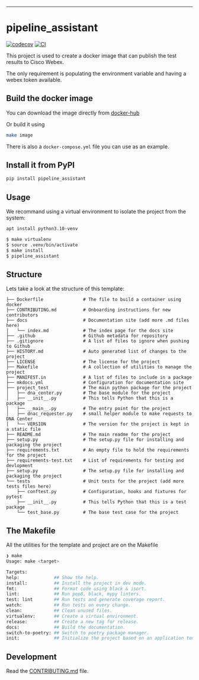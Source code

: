---
# pipeline_assistant

[![codecov](https://codecov.io/gh/Gwynbl31dd/pipeline_assistant/branch/main/graph/badge.svg?token=pipeline_assistant_token_here)](https://codecov.io/gh/apaulin/pipeline_assistant)
[![CI](https://github.com/Gwynbl31dd/pipeline_assistant/actions/workflows/main.yml/badge.svg)](https://github.com/apaulin/pipeline_assistant/actions/workflows/main.yml)

This project is used to create a docker image that can publish the test results to Cisco Webex. 

The only requirement is populating the environment variable and having a webex token available.

## Build the docker image

You can download the image directly from [docker-hub]()

Or build it using 

```bash
make image
```

There is also a ``docker-compose.yml`` file you can use as an example.

## Install it from PyPI

```bash
pip install pipeline_assistant
```

## Usage

We recommand using a virtual environment to isolate the project from the system:

```bash
apt install python3.10-venv
```

```bash
$ make virtualenv
$ source .venv/bin/activate
$ make install
$ pipeline_assistant
```

## Structure

Lets take a look at the structure of this template:

```text
├── Dockerfile               # The file to build a container using docker
├── CONTRIBUTING.md          # Onboarding instructions for new contributors
├── docs                     # Documentation site (add more .md files here)
│   └── index.md             # The index page for the docs site
├── .github                  # Github metadata for repository
├── .gitignore               # A list of files to ignore when pushing to Github
├── HISTORY.md               # Auto generated list of changes to the project
├── LICENSE                  # The license for the project
├── Makefile                 # A collection of utilities to manage the project
├── MANIFEST.in              # A list of files to include in a package
├── mkdocs.yml               # Configuration for documentation site
├── project_test             # The main python package for the project
│   ├── dna_center.py        # The base module for the project
│   ├── __init__.py          # This tells Python that this is a package
│   ├── __main__.py          # The entry point for the project
│   ├── dnac_requester.py    # small helper module to make requests to DNA Center
│   └── VERSION              # The version for the project is kept in a static file
├── README.md                # The main readme for the project
├── setup.py                 # The setup.py file for installing and packaging the project
├── requirements.txt         # An empty file to hold the requirements for the project
├── requirements-test.txt    # List of requirements for testing and devlopment
├── setup.py                 # The setup.py file for installing and packaging the project
└── tests                    # Unit tests for the project (add more tests files here)
    ├── conftest.py          # Configuration, hooks and fixtures for pytest
    ├── __init__.py          # This tells Python that this is a test package
    └── test_base.py         # The base test case for the project
```

## The Makefile

All the utilities for the template and project are on the Makefile

```bash
❯ make
Usage: make <target>

Targets:
help:             ## Show the help.
install:          ## Install the project in dev mode.
fmt:              ## Format code using black & isort.
lint:             ## Run pep8, black, mypy linters.
test: lint        ## Run tests and generate coverage report.
watch:            ## Run tests on every change.
clean:            ## Clean unused files.
virtualenv:       ## Create a virtual environment.
release:          ## Create a new tag for release.
docs:             ## Build the documentation.
switch-to-poetry: ## Switch to poetry package manager.
init:             ## Initialize the project based on an application template.
```

## Development

Read the [CONTRIBUTING.md](CONTRIBUTING.md) file.
